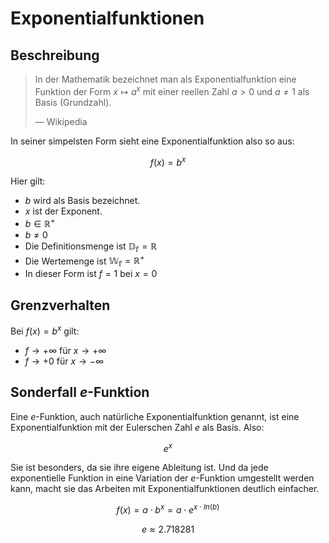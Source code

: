 # Exponentialfunktionen

## Beschreibung

> In der Mathematik bezeichnet man als Exponentialfunktion eine Funktion der Form $x ↦ a^x$ mit einer reellen Zahl $a > 0$ und $a \neq 1$ als Basis (Grundzahl).
>
> — Wikipedia

In seiner simpelsten Form sieht eine Exponentialfunktion also so aus:

$$
f(x) = b^x
$$

Hier gilt:

- $b$ wird als Basis bezeichnet.
- $x$ ist der Exponent.
- $b \in \mathbb{R^+}$
- $b \neq 0$
- Die Definitionsmenge ist $\mathbb{D_f} = \mathbb{R}$
- Die Wertemenge ist $\mathbb{W_f} = \mathbb{R^+}$
- In dieser Form ist $f=1$ bei $x=0$

## Grenzverhalten

Bei $f(x) = b^x$ gilt:

- $f \to +\infty$ für $x \to +\infty$
- $f \to +0$ für $x \to -\infty$

## Sonderfall $e$-Funktion

Eine $e$-Funktion, auch natürliche Exponentialfunktion genannt, ist eine Exponentialfunktion mit der Eulerschen Zahl $e$ als Basis. Also:

$$
e^x
$$

Sie ist besonders, da sie ihre eigene Ableitung ist. Und da jede exponentielle Funktion in eine Variation der $e$-Funktion umgestellt werden kann, macht sie das Arbeiten mit Exponentialfunktionen deutlich einfacher.

$$
f(x) = a \cdot b^x = a \cdot e^{x \cdot ln(b)}
$$

$$
e \approx 2.718281
$$
